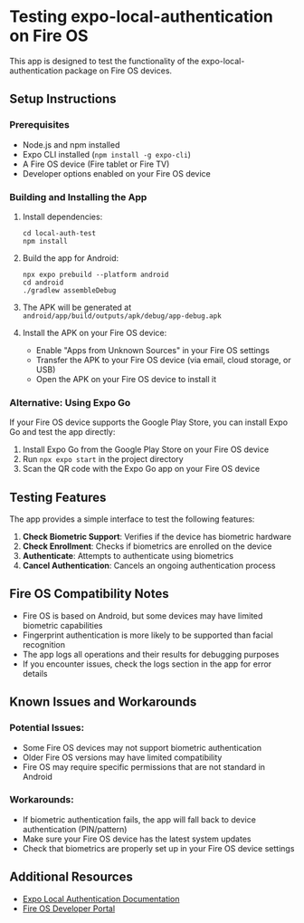 # Testing expo-local-authentication on Fire OS

This app is designed to test the functionality of the expo-local-authentication package on Fire OS devices.

## Setup Instructions

### Prerequisites
- Node.js and npm installed
- Expo CLI installed (`npm install -g expo-cli`)
- A Fire OS device (Fire tablet or Fire TV)
- Developer options enabled on your Fire OS device

### Building and Installing the App

1. Install dependencies:
   ```
   cd local-auth-test
   npm install
   ```

2. Build the app for Android:
   ```
   npx expo prebuild --platform android
   cd android
   ./gradlew assembleDebug
   ```

3. The APK will be generated at `android/app/build/outputs/apk/debug/app-debug.apk`

4. Install the APK on your Fire OS device:
   - Enable "Apps from Unknown Sources" in your Fire OS settings
   - Transfer the APK to your Fire OS device (via email, cloud storage, or USB)
   - Open the APK on your Fire OS device to install it

### Alternative: Using Expo Go

If your Fire OS device supports the Google Play Store, you can install Expo Go and test the app directly:

1. Install Expo Go from the Google Play Store on your Fire OS device
2. Run `npx expo start` in the project directory
3. Scan the QR code with the Expo Go app on your Fire OS device

## Testing Features

The app provides a simple interface to test the following features:

1. **Check Biometric Support**: Verifies if the device has biometric hardware
2. **Check Enrollment**: Checks if biometrics are enrolled on the device
3. **Authenticate**: Attempts to authenticate using biometrics
4. **Cancel Authentication**: Cancels an ongoing authentication process

## Fire OS Compatibility Notes

- Fire OS is based on Android, but some devices may have limited biometric capabilities
- Fingerprint authentication is more likely to be supported than facial recognition
- The app logs all operations and their results for debugging purposes
- If you encounter issues, check the logs section in the app for error details

## Known Issues and Workarounds

### Potential Issues:
- Some Fire OS devices may not support biometric authentication
- Older Fire OS versions may have limited compatibility
- Fire OS may require specific permissions that are not standard in Android

### Workarounds:
- If biometric authentication fails, the app will fall back to device authentication (PIN/pattern)
- Make sure your Fire OS device has the latest system updates
- Check that biometrics are properly set up in your Fire OS device settings

## Additional Resources

- [Expo Local Authentication Documentation](https://docs.expo.dev/versions/latest/sdk/local-authentication/)
- [Fire OS Developer Portal](https://developer.amazon.com/apps-and-games/fire-os)
